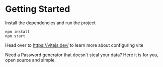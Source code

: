 # Getting Started
Install the dependencies and run the project
```
npm install
npm start
```

Head over to https://vitejs.dev/ to learn more about configuring vite

Need a Password generator that doesn't steal your data? Here it is for you, open source and simple.